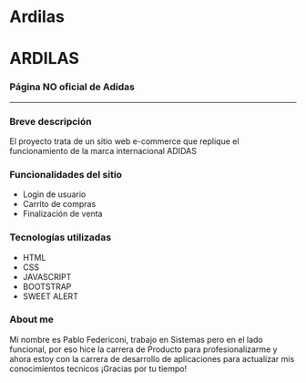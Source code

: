 # Ardilas

<h1>ARDILAS</h1>

<h3>Página NO oficial de Adidas</h3>

<hr>

<h3>Breve descripción</h3>

<p>El proyecto trata de un sitio web e-commerce que replique el funcionamiento de la marca internacional ADIDAS

<h3>Funcionalidades del sitio</h3>
<ul>
	<li>Login de usuario</li>
	<li>Carrito de compras</li>
	<li>Finalización de venta</li>
</ul>


<h3>Tecnologías utilizadas</h3>
<ul>
	<li>HTML</li>
	<li>CSS</li>
	<li>JAVASCRIPT</li>
	<li>BOOTSTRAP</li>
	<li>SWEET ALERT</li>
</ul>


<h3>About me</h3>
<p>Mi nombre es Pablo Federiconi, trabajo en Sistemas pero en el lado funcional, por eso hice la carrera de Producto para profesionalizarme y ahora estoy con la carrera de desarrollo de aplicaciones para actualizar mis conocimientos tecnicos ¡Gracias por tu tiempo!
